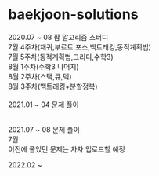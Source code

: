 # baekjoon-solutions

2020.07 ~ 08 팜 알고리즘 스터디<br>
  7월 4주차(재귀,부르트 포스,백트래킹,동적계획법)<br>
  7월 5주차(동적계획법,그리디,수학3)<br>
  8월 1주차(수학3 나머지)<br>
  8월 2주차(스택,큐,덱)<br>
  8월 3주차(백트래킹+분할정복)<br>
<br>
2021.01 ~ 04 문제 풀이<br><br>

2021.07 ~ 08 문제 풀이<br>
   7월
<br>
이전에 풀었던 문제는 차차 업로드할 예정


2022.02 ~ 
